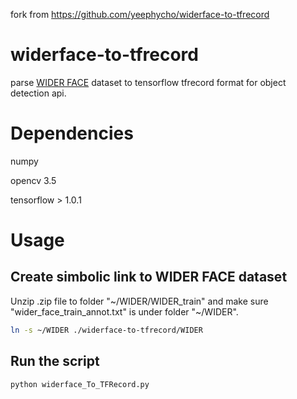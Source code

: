 fork from https://github.com/yeephycho/widerface-to-tfrecord
# widerface-to-tfrecord
parse [WIDER FACE](http://mmlab.ie.cuhk.edu.hk/projects/WIDERFace/) dataset to tensorflow tfrecord format for object detection api.

# Dependencies
numpy

opencv 3.5

tensorflow > 1.0.1

# Usage
## Create simbolic link to WIDER FACE dataset
Unzip .zip file to folder "\~/WIDER/WIDER_train" and make sure "wider_face_train_annot.txt" is under folder "\~/WIDER".

``` bash
ln -s ~/WIDER ./widerface-to-tfrecord/WIDER
```

## Run the script
``` python
python widerface_To_TFRecord.py
```
